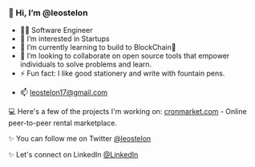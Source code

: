 <h3>👋 Hi, I’m @leostelon</h3>

* 🧑‍💻 Software Engineer
* 👀 I’m interested in Startups
* 🌱 I’m currently learning to build to BlockChain🔗
* 👯 I’m looking to collaborate on open source tools that empower individuals to solve problems and learn.
* ⚡ Fun fact: I like good stationery and write with fountain pens.
- 📫 leostelon17@gmail.com

💻 Here's a few of the projects I'm working on:
[cronmarket.com](https://cronmarket.com) - Online peer-to-peer rental marketplace.

✨ You can follow me on Twitter [@leostelon](https://twitter.com/leostelon)

✨ Let's connect on LinkedIn [@LinkedIn](https://www.linkedin.com/in/nethaji-v-6a29b3190/)
<!---
leostelon/leostelon is a ✨ special ✨ repository because its `README.md` (this file) appears on your GitHub profile.
You can click the Preview link to take a look at your changes.
--->
